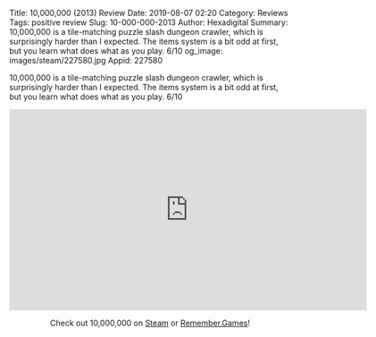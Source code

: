 Title: 10,000,000 (2013) Review
Date: 2019-08-07 02:20
Category: Reviews
Tags: positive review
Slug: 10-000-000-2013
Author: Hexadigital
Summary: 10,000,000 is a tile-matching puzzle slash dungeon crawler, which is surprisingly harder than I expected. The items system is a bit odd at first, but you learn what does what as you play. 6/10
og_image: images/steam/227580.jpg
Appid: 227580

10,000,000 is a tile-matching puzzle slash dungeon crawler, which is surprisingly harder than I expected. The items system is a bit odd at first, but you learn what does what as you play. 6/10

<center><iframe src="https://www.youtube.com/embed/baXIISGbt4I?feature=oembed" allow="accelerometer; autoplay; encrypted-media; gyroscope; picture-in-picture" width="640" height="360" frameborder="0"></iframe>

Check out 10,000,000 on [Steam](https://store.steampowered.com/app/227580/?curator_clanid=34633900) or [Remember.Games](https://remember.games/game/2368/)!</center>
